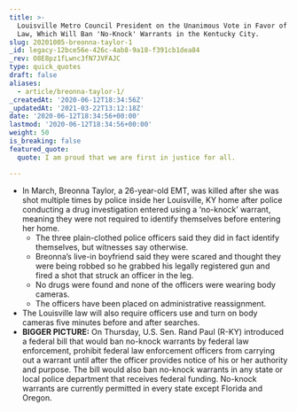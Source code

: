 ```yaml
---
title: >-
  Louisville Metro Council President on the Unanimous Vote in Favor of Breonna's
  Law, Which Will Ban 'No-Knock' Warrants in the Kentucky City.
slug: 20201005-breonna-taylor-1
_id: legacy-12bce56e-426c-4ab8-9a18-f391cb1dea84
_rev: O8E8pz1fLwnc3fN7JVFAJC
type: quick_quotes
draft: false
aliases:
  - article/breonna-taylor-1/
_createdAt: '2020-06-12T18:34:56Z'
_updatedAt: '2021-03-22T13:12:18Z'
date: '2020-06-12T18:34:56+00:00'
lastmod: '2020-06-12T18:34:56+00:00'
weight: 50
is_breaking: false
featured_quote:
  quote: I am proud that we are first in justice for all.

---
```

* In March, Breonna Taylor, a 26-year-old EMT, was killed after she was shot multiple times by police inside her Louisville, KY home after police conducting a drug investigation entered using a ‘no-knock’ warrant, meaning they were not required to identify themselves before entering her home.
  * The three plain-clothed police officers said they did in fact identify themselves, but witnesses say otherwise.
  * Breonna’s live-in boyfriend said they were scared and thought they were being robbed so he grabbed his legally registered gun and fired a shot that struck an officer in the leg.
  * No drugs were found and none of the officers were wearing body cameras.
  * The officers have been placed on administrative reassignment.
* The Louisville law will also require officers use and turn on body cameras five minutes before and after searches.
* **BIGGER PICTURE:** On Thursday, U.S. Sen. Rand Paul (R-KY) introduced a federal bill that would ban no-knock warrants by federal law enforcement, prohibit federal law enforcement officers from carrying out a warrant until after the officer provides notice of his or her authority and purpose. The bill would also ban no-knock warrants in any state or local police department that receives federal funding. No-knock warrants are currently permitted in every state except Florida and Oregon.